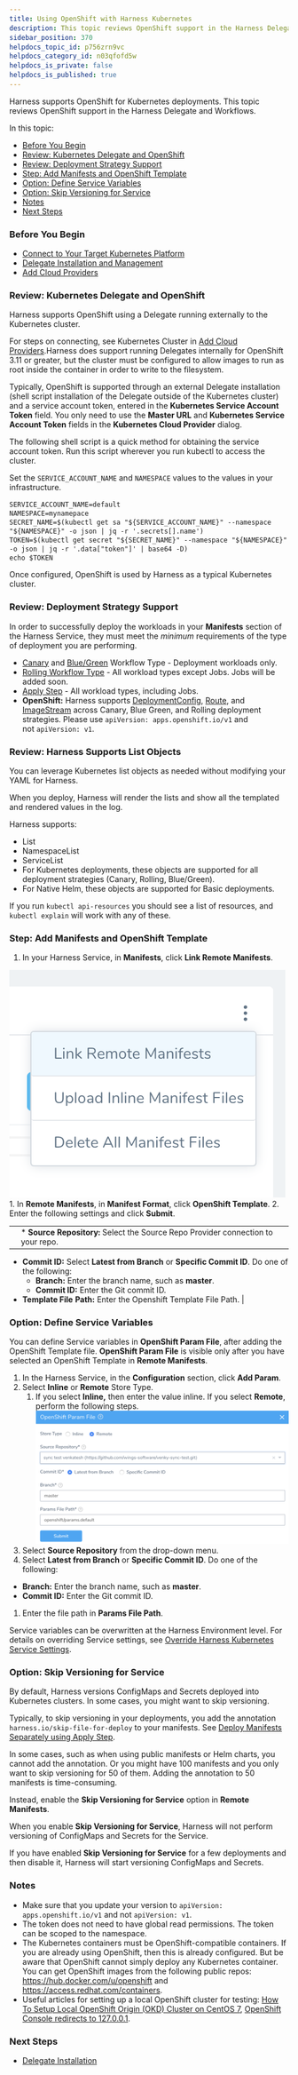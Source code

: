 ```yaml
---
title: Using OpenShift with Harness Kubernetes
description: This topic reviews OpenShift support in the Harness Delegate and Workflows.
sidebar_position: 370 
helpdocs_topic_id: p756zrn9vc
helpdocs_category_id: n03qfofd5w
helpdocs_is_private: false
helpdocs_is_published: true
---
```


Harness supports OpenShift for Kubernetes deployments. This topic reviews OpenShift support in the Harness Delegate and Workflows.

In this topic:

* [Before You Begin](https://docs.harness.io/article/p756zrn9vc-using-open-shift-with-harness-kubernetes#before_you_begin)
* [Review: Kubernetes Delegate and OpenShift](https://docs.harness.io/article/p756zrn9vc-using-open-shift-with-harness-kubernetes#review_kubernetes_delegate_and_open_shift)
* [Review: Deployment Strategy Support](https://docs.harness.io/article/p756zrn9vc-using-open-shift-with-harness-kubernetes#review_deployment_strategy_support)
* [Step: Add Manifests and OpenShift Template](https://docs.harness.io/article/p756zrn9vc-using-open-shift-with-harness-kubernetes#step_add_manifests_and_open_shift_template)
* [Option: Define Service Variables](https://docs.harness.io/article/p756zrn9vc-using-open-shift-with-harness-kubernetes#option_define_service_variables)
* [Option: Skip Versioning for Service](#option_skip_versioning_for_service)
* [Notes](https://docs.harness.io/article/p756zrn9vc-using-open-shift-with-harness-kubernetes#notes)
* [Next Steps](https://docs.harness.io/article/p756zrn9vc-using-open-shift-with-harness-kubernetes#next_steps)

### Before You Begin

* [Connect to Your Target Kubernetes Platform](/article/m383u53mp1-connect-to-your-target-kubernetes-platform)
* [Delegate Installation and Management](/article/h9tkwmkrm7-delegate-installation)
* [Add Cloud Providers](/article/whwnovprrb-cloud-providers)

### Review: Kubernetes Delegate and OpenShift

Harness supports OpenShift using a Delegate running externally to the Kubernetes cluster.

For steps on connecting, see Kubernetes Cluster in [Add Cloud Providers](/article/whwnovprrb-cloud-providers).Harness does support running Delegates internally for OpenShift 3.11 or greater, but the cluster must be configured to allow images to run as root inside the container in order to write to the filesystem.

Typically, OpenShift is supported through an external Delegate installation (shell script installation of the Delegate outside of the Kubernetes cluster) and a service account token, entered in the **Kubernetes Service Account Token** field. You only need to use the **Master URL** and **Kubernetes Service Account Token** fields in the **Kubernetes Cloud Provider** dialog.

The following shell script is a quick method for obtaining the service account token. Run this script wherever you run kubectl to access the cluster.

Set the `SERVICE_ACCOUNT_NAME` and `NAMESPACE` values to the values in your infrastructure.


```
SERVICE_ACCOUNT_NAME=default  
NAMESPACE=mynamepace  
SECRET_NAME=$(kubectl get sa "${SERVICE_ACCOUNT_NAME}" --namespace "${NAMESPACE}" -o json | jq -r '.secrets[].name')  
TOKEN=$(kubectl get secret "${SECRET_NAME}" --namespace "${NAMESPACE}" -o json | jq -r '.data["token"]' | base64 -D)  
echo $TOKEN
```
Once configured, OpenShift is used by Harness as a typical Kubernetes cluster.

### Review: Deployment Strategy Support

In order to successfully deploy the workloads in your **Manifests** section of the Harness Service, they must meet the *minimum* requirements of the type of deployment you are performing.

* [Canary](/article/2xp0oyubjj-create-a-kubernetes-canary-deployment) and [Blue/Green](/article/ukftzrngr1-create-a-kubernetes-blue-green-deployment) Workflow Type - Deployment workloads only.
* [Rolling Workflow Type](/article/dl0l34ge8l-create-a-kubernetes-rolling-deployment) - All workload types except Jobs. Jobs will be added soon.
* [​Apply Step](/article/4vjgmjcj6z-deploy-manifests-separately-using-apply-step) - All workload types, including Jobs.
* **OpenShift:** Harness supports [DeploymentConfig](https://docs.openshift.com/container-platform/4.1/applications/deployments/what-deployments-are.html), [Route](https://docs.openshift.com/enterprise/3.0/architecture/core_concepts/routes.html), and [ImageStream](https://docs.openshift.com/enterprise/3.2/architecture/core_concepts/builds_and_image_streams.html#image-streams) across Canary, Blue Green, and Rolling deployment strategies. Please use `apiVersion: apps.openshift.io/v1` and not `apiVersion: v1`.

### Review: Harness Supports List Objects

You can leverage Kubernetes list objects as needed without modifying your YAML for Harness.

When you deploy, Harness will render the lists and show all the templated and rendered values in the log.

Harness supports:

* List
* NamespaceList
* ServiceList
* For Kubernetes deployments, these objects are supported for all deployment strategies (Canary, Rolling, Blue/Green).
* For Native Helm, these objects are supported for Basic deployments.

If you run `kubectl api-resources` you should see a list of resources, and `kubectl explain` will work with any of these.

### Step: Add Manifests and OpenShift Template

1. In your Harness Service, in **Manifests**, click **Link Remote Manifests**.

![](./static/using-open-shift-with-harness-kubernetes-00.png)1. In **Remote Manifests**, in **Manifest Format**, click **OpenShift Template**.
2. Enter the following settings and click **Submit**.



|  |  |
| --- | --- |
|  | * **Source Repository:** Select the Source Repo Provider connection to your repo.
* **Commit ID:** Select **Latest from Branch** or **Specific Commit ID**. Do one of the following:
	+ **Branch:** Enter the branch name, such as **master**.
	+ **Commit ID:** Enter the Git commit ID.
* **Template File** **Path:** Enter the Openshift Template File Path.
 |

### Option: Define Service Variables

You can define Service variables in **OpenShift Param File**, after adding the OpenShift Template file. **OpenShift Param File** is visible only after you have selected an OpenShift Template in **Remote Manifests**.

1. In the Harness Service, in the **Configuration** section, click **Add Param**.
2. Select **Inline** or **Remote** Store Type.
	1. If you select **Inline,** then enter the value inline. If you select **Remote**, perform the following steps.![](./static/using-open-shift-with-harness-kubernetes-01.png)
3. Select **Source Repository** from the drop-down menu.
4. Select **Latest from Branch** or **Specific Commit ID**. Do one of the following:
* **Branch:** Enter the branch name, such as **master**.
* **Commit ID:** Enter the Git commit ID.
1. Enter the file path in **Params File Path**.

Service variables can be overwritten at the Harness Environment level. For details on overriding Service settings, see [Override Harness Kubernetes Service Settings](/article/ycacqs7tlx-override-harness-kubernetes-service-settings).

### Option: Skip Versioning for Service

By default, Harness versions ConfigMaps and Secrets deployed into Kubernetes clusters. In some cases, you might want to skip versioning.

Typically, to skip versioning in your deployments, you add the annotation `harness.io/skip-file-for-deploy` to your manifests. See [Deploy Manifests Separately using Apply Step](/article/4vjgmjcj6z-deploy-manifests-separately-using-apply-step).

In some cases, such as when using public manifests or Helm charts, you cannot add the annotation. Or you might have 100 manifests and you only want to skip versioning for 50 of them. Adding the annotation to 50 manifests is time-consuming.

Instead, enable the **Skip Versioning for Service** option in **Remote Manifests**.

When you enable **Skip Versioning for Service**, Harness will not perform versioning of ConfigMaps and Secrets for the Service.

If you have enabled **Skip Versioning for Service** for a few deployments and then disable it, Harness will start versioning ConfigMaps and Secrets.

### Notes

* Make sure that you update your version to `apiVersion: apps.openshift.io/v1` and not `apiVersion: v1`.
* The token does not need to have global read permissions. The token can be scoped to the namespace.
* The Kubernetes containers must be OpenShift-compatible containers. If you are already using OpenShift, then this is already configured. But be aware that OpenShift cannot simply deploy any Kubernetes container. You can get OpenShift images from the following public repos: <https://hub.docker.com/u/openshift> and <https://access.redhat.com/containers>.
* Useful articles for setting up a local OpenShift cluster for testing: [How To Setup Local OpenShift Origin (OKD) Cluster on CentOS 7](https://computingforgeeks.com/setup-openshift-origin-local-cluster-on-centos/), [OpenShift Console redirects to 127.0.0.1](https://chrisphillips-cminion.github.io/kubernetes/2019/07/08/OpenShift-Redirect.html).

### Next Steps

* [Delegate Installation](/article/h9tkwmkrm7-delegate-installation)


